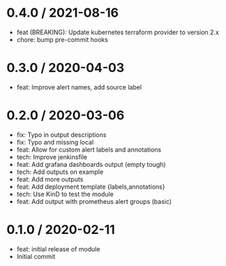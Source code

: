 
0.4.0 / 2021-08-16
==================

  * feat (BREAKING): Update kubernetes terraform provider to version 2.x
  * chore: bump pre-commit hooks

0.3.0 / 2020-04-03
==================

  * feat: Improve alert names, add source label

0.2.0 / 2020-03-06
==================

  * fix: Typo in output descriptions
  * fix: Typo and missing local
  * feat: Allow for custom alert labels and annotations
  * tech: Improve jenkinsfile
  * feat: Add grafana dashboards output (empty tough)
  * tech: Add outputs on example
  * feat: Add more outputs
  * feat: Add deployment template {labels,annotations}
  * tech: Use KinD to test the module
  * feat: Add output with prometheus alert groups (basic)

0.1.0 / 2020-02-11
==================

  * feat: initial release of module
  * Initial commit
